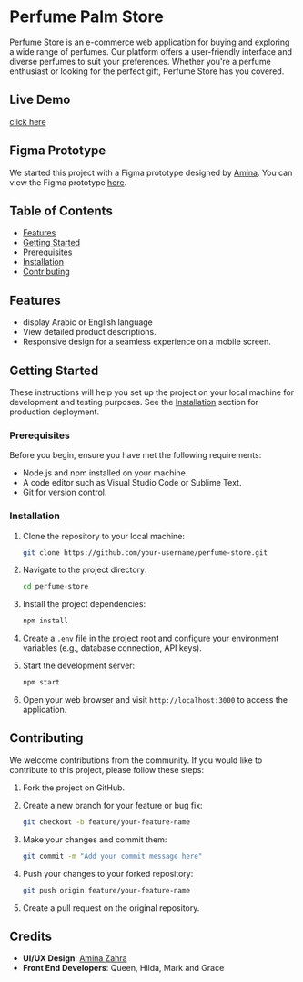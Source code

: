 # Perfume Palm Store

Perfume Store is an e-commerce web application for buying and exploring a wide range of perfumes. Our platform offers a user-friendly interface and diverse perfumes to suit your preferences. Whether you're a perfume enthusiast or looking for the perfect gift, Perfume Store has you covered. 

## Live Demo

[click here](https://parfum-palm-store.vercel.app/)

## Figma Prototype

We started this project with a Figma prototype designed by [Amina](https://github.com/AminaZahra). You can view the Figma prototype [here](https://www.figma.com/proto/Oo1q1SJ2WafQdNrFfh3h7p/Untitled?page-id=0%3A1&type=design&node-id=0-79&viewport=503%2C3868%2C0.61&t=hfDJOAaQq1otWgIV-1&scaling=min-zoom).

## Table of Contents

- [Features](#features)
- [Getting Started](#getting-started)
- [Prerequisites](#prerequisites)
- [Installation](#installation)
- [Contributing](#contributing)


## Features

- display Arabic or English language
- View detailed product descriptions.
- Responsive design for a seamless experience on a mobile screen.

## Getting Started

These instructions will help you set up the project on your local machine for development and testing purposes. See the [Installation](#installation) section for production deployment.

### Prerequisites

Before you begin, ensure you have met the following requirements:

- Node.js and npm installed on your machine.
- A code editor such as Visual Studio Code or Sublime Text.
- Git for version control.

### Installation

1. Clone the repository to your local machine:

   ```bash
   git clone https://github.com/your-username/perfume-store.git
   ```

2. Navigate to the project directory:

   ```bash
   cd perfume-store
   ```

3. Install the project dependencies:

   ```bash
   npm install
   ```

4. Create a `.env` file in the project root and configure your environment variables (e.g., database connection, API keys).

5. Start the development server:

   ```bash
   npm start
   ```

6. Open your web browser and visit `http://localhost:3000` to access the application.

## Contributing

We welcome contributions from the community. If you would like to contribute to this project, please follow these steps:

1. Fork the project on GitHub.

2. Create a new branch for your feature or bug fix:

   ```bash
   git checkout -b feature/your-feature-name
   ```

3. Make your changes and commit them:

   ```bash
   git commit -m "Add your commit message here"
   ```

4. Push your changes to your forked repository:

   ```bash
   git push origin feature/your-feature-name
   ```

5. Create a pull request on the original repository.

## Credits

- **UI/UX Design**: [Amina Zahra]((https://github.com/AminaZahra))
- **Front End Developers**:  Queen, Hilda, Mark and Grace

